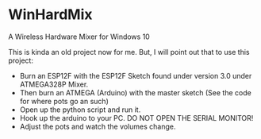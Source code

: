 # WinHardMix
A Wireless Hardware Mixer for Windows 10

This is kinda an old project now for me. But, I will point out that to use this project: 
- Burn an ESP12F with the ESP12F Sketch found under version 3.0 under ATMEGA328P Mixer.
- Then burn an ATMEGA (Arduino) with the master sketch (See the code for where pots go an such)
- Open up the python script and run it. 
- Hook up the arduino to your PC. DO NOT OPEN THE SERIAL MONITOR!
- Adjust the pots and watch the volumes change.
